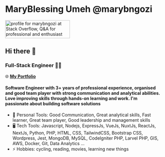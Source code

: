 # MaryBlessing Umeh @marybngozi

<a href="https://stackoverflow.com/users/8791795/marybngozi"><img src="https://stackoverflow.com/users/flair/8791795.png?theme=dark" width="208" height="58" alt="profile for marybngozi at Stack Overflow, Q&amp;A for professional and enthusiast programmers" title="profile for marybngozi at Stack Overflow, Q&amp;A for professional and enthusiast programmers"></a>

## Hi there 👋

### Full-Stack Engineer 👩‍💻

🌐 <a href="https://www.marybngozi.online" target="_blank"><b>My Portfolio</b></a>

#### Software Engineer with 3+ years of professional experience, organised and good team player with strong communication and analytical abilities. Love improving skills through hands-on learning and work. I'm passionate about building software solutions

- 🧍‍ Personal Tools: Good Communication, Great analytical skills, Fast learner, Great team player, Good leadership and management skills
- 🖥️ Tech Tools: Javascript, Nodejs, ExpressJs, VueJs, NuxtJs, ReactJs, NextJs, Python, PHP, HTML, CSS, TailwindCSS, Bootstrap CSS, Wordpress, Jest, MongoDB, MySQL, CodeIgniter PHP, Larvel PHP, GIS, AWS, Docker, Git, Data Analytics ...
- ⚡ Hobbies: cycling, reading, movies, learning new things
